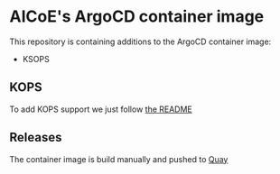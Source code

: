 # AICoE's ArgoCD container image

This repository is containing additions to the ArgoCD container image:

* KSOPS

## KOPS

To add KOPS support we just follow [the README](https://github.com/viaduct-ai/kustomize-sops#argo-cd-integration-)

## Releases

The container image is build manually and pushed to [Quay](https://quay.io/repository/aicoe/argocd)
